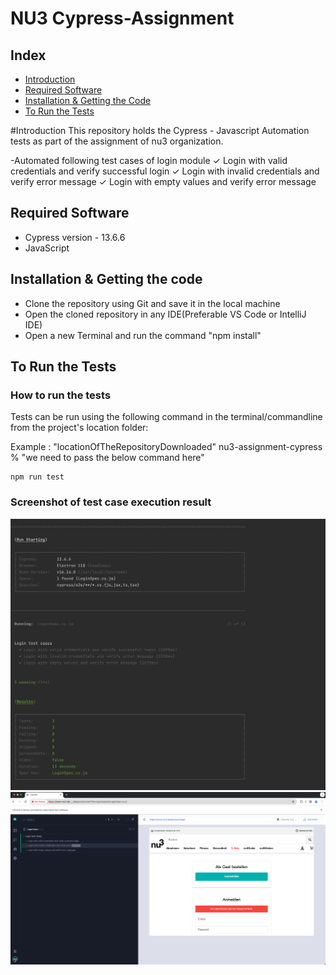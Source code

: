 # NU3 Cypress-Assignment

## Index
- [Introduction](#introduction)
- [Required Software](#required-software)
- [Installation & Getting the Code](#getting-the-code)
- [To Run the Tests](#how-to-run-the-tests)

#Introduction
This repository holds the Cypress - Javascript Automation tests as part of the assignment of nu3 organization.

 -Automated following test cases of login module
        ✓ Login with valid credentials and verify successful login
        ✓ Login with invalid credentials and verify error message
        ✓ Login with empty values and verify error message

## Required Software
- Cypress version - 13.6.6
- JavaScript

## Installation & Getting the code
- Clone the repository using Git and save it in the local machine
- Open the cloned repository in any IDE(Preferable VS Code or IntelliJ IDE)
- Open a new Terminal and run the command "npm install"

## To Run the Tests

### How to run the tests
   Tests can be run using the following command in the terminal/commandline from the project's location folder:

   Example : "locationOfTheRepositoryDownloaded" nu3-assignment-cypress % "we need to pass the below command here"

   ```
  npm run test
  ```
### Screenshot of test case execution result

![Screenshot](cypress/support/docs/test_execution_result.png)
![Screenshot](cypress/support/docs/test_execution_cypress.png)